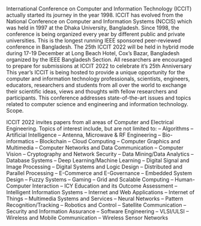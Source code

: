 International Conference on Computer and Information Technology (ICCIT) actually started its journey in the year 1998. ICCIT has evolved from the National Conference on Computer and Information Systems (NCClS) which was held in 1997 at the Dhaka University, Bangladesh. Since 1998, the conference is being organized every year by different public and private universities. This is the longest running IEEE sponsored peer-reviewed conference in Bangladesh.
The 25th ICCIT 2022 will be held in hybrid mode during 17-19 December at Long Beach Hotel, Cox’s Bazar, Bangladesh organized by the IEEE Bangladesh Section. All researchers are encouraged to prepare for submissions at ICCIT 2022 to celebrate it’s 25th Anniversary
This year’s ICCIT is being hosted to provide a unique opportunity for the computer and information technology professionals, scientists, engineers, educators, researchers and students from all over the world to exchange their scientific ideas, views and thoughts with fellow researchers and participants. This conference addresses state-of-the-art issues and topics related to computer science and engineering and information technology.
Scope.

ICCIT 2022 invites papers from all areas of Computer and Electrical Engineering. Topics of interest include, but are not limited to:
– Algorithms
– Artificial Intelligence
– Antenna, Microwave & RF Engineering
– Bio-informatics
– Blockchain
– Cloud Computing
– Computer Graphics and Multimedia
– Computer Networks and Data Communication
– Computer Vision
– Cryptography and Network Security
– Data Mining/Data Analytics
– Database Systems
– Deep Learning/Machine Learning
– Digital Signal and Image Processing
– Digital Systems and Logic Design
– Distributed and Parallel Processing
– E-Commerce and E-Governance
– Embedded System Design
– Fuzzy Systems
– Gaming
– Grid and Scalable Computing
– Human-Computer Interaction
– ICY Education and its Outcome Assessment
– Intelligent Information Systems
– Internet and Web Applications
– Internet of Things
– Multimedia Systems and Services
– Neural Networks
– Pattern Recognition/Tracking
– Robotics and Control
– Satellite Communication
– Security and Information Assurance
– Software Engineering
– VLSI/ULSI
– Wireless and Mobile Communication
– Wireless Sensor Networks
